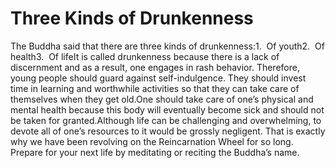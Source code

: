 # Three Kinds of Drunkenness

​The Buddha said that there are three kinds of drunkenness:​1.  Of youth2.  Of health3.  Of lifeIt is called drunkenness because there is a lack of discernment and as a result, one engages in rash behavior.       Therefore, young people should guard against self-indulgence. They should invest time in learning and worthwhile activities so that they can take care of themselves when they get old.One should take care of one’s physical and mental health because this body will eventually become sick and should not be taken for granted.​Although life can be challenging and overwhelming, to devote all of one’s resources to it would be grossly negligent. That is exactly why we have been revolving on the Reincarnation Wheel for so long. Prepare for your next life by meditating or reciting the Buddha’s name.